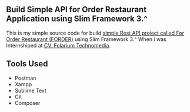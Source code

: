 <p align="center">
	<h2>Build Simple API for Order Restaurant Application using Slim Framework 3.^</h2>
</p>

This is my simple source code for build <a href="#">simple Rest API project called For Order Restaurant (FORDER)</a> using Slim Framework 3.^ When i was Internshiped at <a href="https://www.folarium.co.id/home">CV. Folarium Technomedia</a>. 

<p align="center">
	<h2>Tools Used</h2>
</p>

<ul>
	<li>Postman</li>
	<li>Xampp</li>
	<li>Sublime Text</li>
	<li>Git</li>
	<li>Composer</li>
</ul>